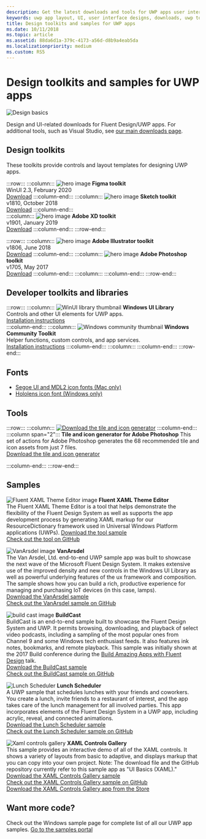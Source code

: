 ```yaml
---
description: Get the latest downloads and tools for UWP apps user interface layout and controls designs.
keywords: uwp app layout, UI, user interface designs, downloads, uwp tools
title: Design toolkits and samples for UWP apps
ms.date: 10/11/2018
ms.topic: article
ms.assetid: 88da6d1a-379c-4173-a56d-d8b9a4eab5da
ms.localizationpriority: medium
ms.custom: RS5
---
```




# Design toolkits and samples for UWP apps

![Design basics](../images/downloads-2x.png)

Design and UI-related downloads for Fluent Design/UWP apps. For additional tools, such as Visual Studio, see <a href="https://developer.microsoft.com/windows/downloads">our main downloads page</a>.

## Design toolkits

These toolkits provide controls and layout templates for designing UWP apps.

:::row:::
    :::column:::
![hero image](images/figma.png)
<b>Figma toolkit</b><br>
WinUI 2.3, February 2020<br>
<a href="https://aka.ms/figmatoolkit">Download</a>
    :::column-end:::
    :::column:::
![hero image](images/sketch.png)
<b>Sketch toolkit</b><br>
v1810, October 2018<br>
<a href="https://aka.ms/sketchtoolkit">Download</a>
    :::column-end:::    
    :::column:::
![hero image](images/adobe-xd.png)
<b>Adobe XD toolkit</b><br>
v1901, January 2019<br>
<a href="https://aka.ms/adobexdtoolkit">Download</a>
    :::column-end:::
:::row-end:::

:::row:::
    :::column:::
![hero image](images/adobe-illustrator.png)
<b>Adobe Illustrator toolkit</b><br>
v1806, June 2018<br>
<a href="https://aka.ms/adobeillustratortoolkit">Download</a>
    :::column-end:::
    :::column:::
![hero image](images/adobe-photoshop.png)
<b>Adobe Photoshop toolkit</b><br>
v1705, May 2017<br>
<a href="https://aka.ms/adobephotoshoptoolkit">Download</a>
    :::column-end:::
    :::column:::
    :::column-end:::
:::row-end:::

## Developer toolkits and libraries

:::row:::
    :::column:::
![WinUI library thumbnail](images/WinUI-library.png)
<b>Windows UI Library</b><br>
Controls and other UI elements for UWP apps.<br/>
<a href="/uwp/toolkits/winui/getting-started">Installation instructions</a><br/>
    :::column-end:::
    :::column:::
![Windows community thumbnail](images/Windows-community-toolkit.png)
<b>Windows Community Toolkit</b><br>
Helper functions, custom controls, and app services.<br />
<a href="/windows/uwpcommunitytoolkit/getting-started">Installation instructions</a>
    :::column-end:::
    :::column:::
    :::column-end:::
:::row-end:::

## Fonts

* <a href="https://aka.ms/SegoeFonts">Segoe UI and MDL2 icon fonts (Mac only)</a>
* <a href="https://aka.ms/hololensiconfont">Hololens icon font (Windows only)</a>

## Tools

:::row:::
    :::column:::
<a href="https://go.microsoft.com/fwlink/p/?LinkId=760394"><img src="images/tile-icon-generator.png" alt="Download the tile and icon generator"/></a>
    :::column-end:::
    :::column span="2":::
      **Tile and icon generator for Adobe Photoshop**
      This set of actions for Adobe Photoshop generates the 68 recommended tile and icon assets from just 7 files. <br/><a href="https://go.microsoft.com/fwlink/p/?LinkId=760394">Download the tile and icon generator</a></p>
    :::column-end:::
:::row-end:::

    
## Samples

![Fluent XAML Theme Editor image](images/XamlThemeEditor_screenshot.png)
**Fluent XAML Theme Editor**<br>
The Fluent XAML Theme Editor is a tool that helps demonstrate the flexibility of the Fluent Design System as well as supports the app development process by generating XAML markup for our ResourceDictionary framework used in Universal Windows Platform applications (UWPs).
<a href="https://github.com/Microsoft/fluent-xaml-theme-editor/archive/master.zip">Download the tool sample</a> <br><a href="https://github.com/Microsoft/fluent-xaml-theme-editor">Check out the tool on GitHub</a>

![VanArsdel image](images/VanArsdel_Screenshot.png)
**VanArsdel**<br>
The Van Arsdel, Ltd. end-to-end UWP sample app was built to showcase the next wave of the Microsoft Fluent Design System. It makes extensive use of the improved density and new controls in the <a herf="https://docs.microsoft.com/uwp/toolkits/winui/">Windows UI Library</a> as well as powerful underlying features of the ux framework and composition. The sample shows how you can build a rich, productive experience for managing and purchasing IoT devices (in this case, lamps).<br>
<a href="https://github.com/Microsoft/VanArsdel/archive/master.zip">Download the VanArsdel sample</a> <br><a href="https://github.com/microsoft/vanarsdel">Check out the VanArsdel sample on GitHub</a>

![build cast image](images/buildcast.png)
**BuildCast**<br>
BuildCast is an end-to-end sample built to showcase the Fluent Design System and UWP. It permits browsing, downloading, and playback of select video podcasts, including a sampling of the most popular ones from Channel 9 and some Windows tech enthusiast feeds. It also features ink notes, bookmarks, and remote playback. This sample was initially shown at the 2017 Build conference during the <a href="https://channel9.msdn.com/Events/Build/2017/B8034">Build Amazing Apps with Fluent Design</a> talk. <br>
<a href="https://github.com/Microsoft/BuildCast/archive/master.zip">Download the BuildCast sample</a> <br><a href="https://github.com/Microsoft/BuildCast">Check out the BuildCast sample on GitHub</a>

![Lunch Scheduler](images/lunchscheduler.png)
**Lunch Scheduler**<br>
A UWP sample that schedules lunches with your friends and coworkers. You create a lunch, invite friends to a restaurant of interest, and the app takes care of the lunch management for all involved parties. This app incorporates elements of the Fluent Design System in a UWP app, including acrylic, reveal, and connected animations. <br/><a href="https://github.com/Microsoft/Windows-appsample-lunch-scheduler/archive/master.zip">Download the Lunch Scheduler sample</a><br/><a href="https://github.com/Microsoft/Windows-appsample-lunch-scheduler">Check out the Lunch Scheduler sample on GitHub</a></p>  

![Xaml controls gallery](images/xaml-controls-gallery.png)
**XAML Controls Gallery**<br>
This sample provides an interactive demo of all of the XAML controls. It shows a variety of layouts from basic to adaptive, and displays markup that you can copy into your own project. Note: The download file and the GitHub repository currently refer to this sample app as "UI Basics (XAML)." <br/><a href="https://github.com/Microsoft/Windows-universal-samples/archive/master.zip">Download the XAML Controls Gallery sample</a><br/><a href="https://github.com/Microsoft/Xaml-Controls-Gallery">Check out the XAML Controls Gallery sample on GitHub</a> <br/><a href="https://www.microsoft.com/store/apps/9msvh128x2zt">Download the XAML Controls Gallery app from the Store</a></p>

## Want more code?

Check out the Windows sample page for complete list of all our UWP app samples. <a href="https://developer.microsoft.com/windows/samples">Go to the samples portal</a>
